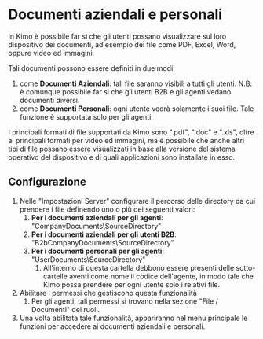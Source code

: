 # Documenti aziendali e personali

In Kimo è possibile far sì che gli utenti possano visualizzare sul loro dispositivo dei documenti, ad esempio dei file come PDF, Excel, Word, oppure video ed immagini.

Tali documenti possono essere definiti in due modi:

1. come **Documenti Aziendali**: tali file saranno visibili a tutti gli utenti.  N.B: è comunque possibile far sì che gli utenti B2B e gli agenti vedano documenti diversi.
2. come **Documenti Personali**: ogni utente vedrà solamente i suoi file. Tale funzione è supportata solo per gli agenti.

I principali formati di file supportati da Kimo sono ".pdf", ".doc" e ".xls", oltre ai principali formati per video ed immagini, ma è possibile che anche altri tipi di file possano essere visualizzati in base alla versione del sistema operativo del dispositivo e di quali applicazioni sono installate in esso.

## Configurazione

1. Nelle "Impostazioni Server" configurare il percorso delle directory da cui prendere i file definendo uno o più dei seguenti valori:
   1. **Per i documenti aziendali per gli agenti**: "CompanyDocuments\SourceDirectory" 
   2. **Per i documenti aziendali per gli utenti B2B**: "B2bCompanyDocuments\SourceDirectory" 
   3. **Per i documenti personali per gli agenti**: "UserDocuments\SourceDirectory" 
      1. All'interno di questa cartella debbono essere presenti delle sotto-cartelle aventi come nome il codice dell'agente, in modo tale che Kimo possa prendere per ogni utente solo i relativi file.
2. Abilitare i permessi che gestiscono questa funzionalità
   1. Per gli agenti, tali permessi si trovano nella sezione "File / Documenti" dei ruoli.
3. Una volta abilitata tale funzionalità, appariranno nel menu principale le funzioni per accedere ai documenti aziendali e personali. 

